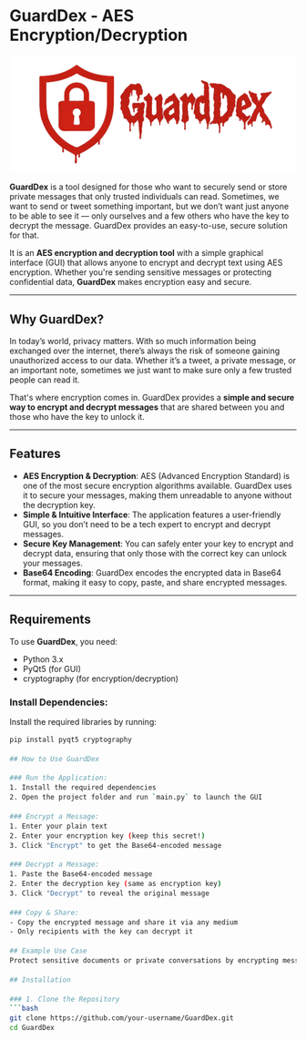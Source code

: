 # GuardDex - AES Encryption/Decryption

![GuardDex Logo](https://github.com/Abdelouahedb/YOUR-GuardDex/blob/main/logo.png)

**GuardDex** is a tool designed for those who want to securely send or store private messages that only trusted individuals can read. Sometimes, we want to send or tweet something important, but we don’t want just anyone to be able to see it — only ourselves and a few others who have the key to decrypt the message. GuardDex provides an easy-to-use, secure solution for that.

It is an **AES encryption and decryption tool** with a simple graphical interface (GUI) that allows anyone to encrypt and decrypt text using AES encryption. Whether you're sending sensitive messages or protecting confidential data, **GuardDex** makes encryption easy and secure.

---

## Why GuardDex?

In today’s world, privacy matters. With so much information being exchanged over the internet, there’s always the risk of someone gaining unauthorized access to our data. Whether it’s a tweet, a private message, or an important note, sometimes we just want to make sure only a few trusted people can read it.

That's where encryption comes in. GuardDex provides a **simple and secure way to encrypt and decrypt messages** that are shared between you and those who have the key to unlock it.

---

## Features

- **AES Encryption & Decryption**: AES (Advanced Encryption Standard) is one of the most secure encryption algorithms available. GuardDex uses it to secure your messages, making them unreadable to anyone without the decryption key.
- **Simple & Intuitive Interface**: The application features a user-friendly GUI, so you don’t need to be a tech expert to encrypt and decrypt messages.
- **Secure Key Management**: You can safely enter your key to encrypt and decrypt data, ensuring that only those with the correct key can unlock your messages.
- **Base64 Encoding**: GuardDex encodes the encrypted data in Base64 format, making it easy to copy, paste, and share encrypted messages.

---

## Requirements

To use **GuardDex**, you need:

- Python 3.x
- PyQt5 (for GUI)
- cryptography (for encryption/decryption)

### Install Dependencies:

Install the required libraries by running:

```bash
pip install pyqt5 cryptography
  
## How to Use GuardDex

### Run the Application:
1. Install the required dependencies
2. Open the project folder and run `main.py` to launch the GUI

### Encrypt a Message:
1. Enter your plain text
2. Enter your encryption key (keep this secret!)
3. Click "Encrypt" to get the Base64-encoded message

### Decrypt a Message:
1. Paste the Base64-encoded message
2. Enter the decryption key (same as encryption key)
3. Click "Decrypt" to reveal the original message

### Copy & Share:
- Copy the encrypted message and share it via any medium
- Only recipients with the key can decrypt it

## Example Use Case
Protect sensitive documents or private conversations by encrypting messages. Only trusted recipients with the key can decrypt them, ensuring secure communication.

## Installation

### 1. Clone the Repository
```bash
git clone https://github.com/your-username/GuardDex.git
cd GuardDex
